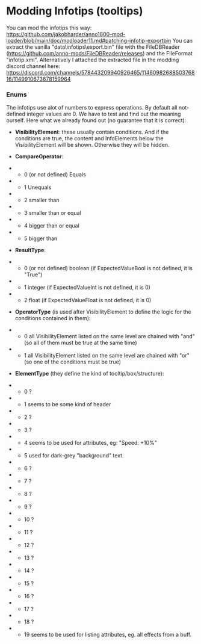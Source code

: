 # Modding Infotips (tooltips)

You can mod the infotips this way:
https://github.com/jakobharder/anno1800-mod-loader/blob/main/doc/modloader11.md#patching-infotip-exportbin
You can extract the vanilla "data\infotips\export.bin" file with the FileDBReader (https://github.com/anno-mods/FileDBReader/releases) and the FileFormat "infotip.xml".
Alternatively I attached the extracted file in the modding discord channel here: https://discord.com/channels/578443209940926465/1146098268850376816/1149910673678159964


### Enums
The infotips use alot of numbers to express operations. By default all not-defined integer values are 0. 
We have to test and find out the meaning ourself. Here what we already found out (no guarantee that it is correct):

- **VisibilityElement**: these usually contain conditions. And if the conditions are true, the content and InfoElements below the VisibilityElement will be shown. Otherwise they will be hidden. 

- **CompareOperator**:
- - 0 (or not defined) Equals
- - 1 Unequals
- - 2 smaller than
- - 3 smaller than or equal
- - 4 bigger than or equal
- - 5 bigger than


- **ResultType**:
- - 0 (or not defined) boolean (if ExpectedValueBool is not defined, it is "True")
- - 1 integer (if ExpectedValueInt is not defined, it is 0)
- - 2 float (if ExpectedValueFloat is not defined, it is 0)

- **OperatorType** (is used after VisibilityElement to define the logic for the conditions contained in them):
- - 0 all VisibilityElement listed on the same level are chained with "and" (so all of them must be true at the same time)
- - 1 all VisibilityElement listed on the same level are chained with "or" (so one of the conditions must be true)

- **ElementType** (they define the kind of tooltip/box/structure):
- - 0  ?
- - 1 seems to be some kind of header
- - 2  ?
- - 3  ?
- - 4 seems to be used for attributes, eg: "Speed:    +10%"
- - 5 used for dark-grey "background" text.
- - 6  ?
- - 7  ?
- - 8  ?
- - 9  ?
- - 10  ?
- - 11  ?
- - 12  ?
- - 13  ?
- - 14  ?
- - 15  ?
- - 16  ?
- - 17  ?
- - 18  ?
- - 19 seems to be used for listing attributes, eg. all effects from a buff.
